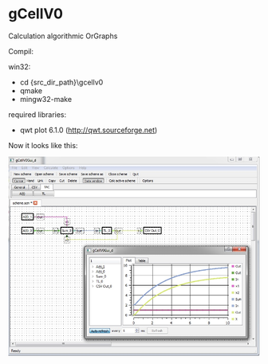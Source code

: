 gCellV0
=======

Calculation algorithmic OrGraphs

Compil:

win32:
- cd {src_dir_path}\gcellv0
- qmake
- mingw32-make

required libraries:
- qwt plot 6.1.0 (http://qwt.sourceforge.net)

Now it looks like this:

![logo](Img/scr1.jpg)
